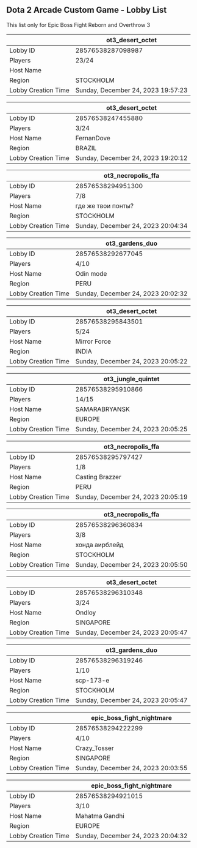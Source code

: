 ## Dota 2 Arcade Custom Game - Lobby List

This list only for Epic Boss Fight Reborn and Overthrow 3

|  | ot3_desert_octet |
| ------ | ------ |
| Lobby ID | 28576538287098987 |
| Players | 23/24 |
| Host Name | |{yk0J|Д¥№ |
| Region | STOCKHOLM |
| Lobby Creation Time | Sunday, December 24, 2023 19:57:23 |


|  | ot3_desert_octet |
| ------ | ------ |
| Lobby ID | 28576538247455880 |
| Players | 3/24 |
| Host Name | FernanDove |
| Region | BRAZIL |
| Lobby Creation Time | Sunday, December 24, 2023 19:20:12 |


|  | ot3_necropolis_ffa |
| ------ | ------ |
| Lobby ID | 28576538294951300 |
| Players | 7/8 |
| Host Name | где же твои понты? |
| Region | STOCKHOLM |
| Lobby Creation Time | Sunday, December 24, 2023 20:04:34 |


|  | ot3_gardens_duo |
| ------ | ------ |
| Lobby ID | 28576538292677045 |
| Players | 4/10 |
| Host Name | Odin mode |
| Region | PERU |
| Lobby Creation Time | Sunday, December 24, 2023 20:02:32 |


|  | ot3_desert_octet |
| ------ | ------ |
| Lobby ID | 28576538295843501 |
| Players | 5/24 |
| Host Name | Mirror Force |
| Region | INDIA |
| Lobby Creation Time | Sunday, December 24, 2023 20:05:22 |


|  | ot3_jungle_quintet |
| ------ | ------ |
| Lobby ID | 28576538295910866 |
| Players | 14/15 |
| Host Name | SAMARABRYANSK |
| Region | EUROPE |
| Lobby Creation Time | Sunday, December 24, 2023 20:05:25 |


|  | ot3_necropolis_ffa |
| ------ | ------ |
| Lobby ID | 28576538295797427 |
| Players | 1/8 |
| Host Name | Casting Brazzer |
| Region | PERU |
| Lobby Creation Time | Sunday, December 24, 2023 20:05:19 |


|  | ot3_necropolis_ffa |
| ------ | ------ |
| Lobby ID | 28576538296360834 |
| Players | 3/8 |
| Host Name | хонда аирблейд |
| Region | STOCKHOLM |
| Lobby Creation Time | Sunday, December 24, 2023 20:05:50 |


|  | ot3_desert_octet |
| ------ | ------ |
| Lobby ID | 28576538296310348 |
| Players | 3/24 |
| Host Name | Ondloy |
| Region | SINGAPORE |
| Lobby Creation Time | Sunday, December 24, 2023 20:05:47 |


|  | ot3_gardens_duo |
| ------ | ------ |
| Lobby ID | 28576538296319246 |
| Players | 1/10 |
| Host Name | scp-173-e |
| Region | STOCKHOLM |
| Lobby Creation Time | Sunday, December 24, 2023 20:05:47 |


|  | epic_boss_fight_nightmare |
| ------ | ------ |
| Lobby ID | 28576538294222299 |
| Players | 4/10 |
| Host Name | Сrazy_Tosser |
| Region | SINGAPORE |
| Lobby Creation Time | Sunday, December 24, 2023 20:03:55 |


|  | epic_boss_fight_nightmare |
| ------ | ------ |
| Lobby ID | 28576538294921015 |
| Players | 3/10 |
| Host Name | Mahatma Gandhi |
| Region | EUROPE |
| Lobby Creation Time | Sunday, December 24, 2023 20:04:32 |


